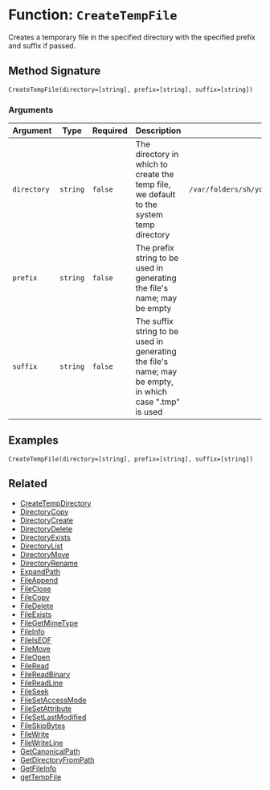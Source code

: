 [comment]: # (Note: This documentation is generated dynamically in the build process.  To modify the contents, change the javadoc on the _invoke method of the BIF class)

# Function: `CreateTempFile`

Creates a temporary file in the specified directory with the specified prefix and suffix if passed.

## Method Signature

```
CreateTempFile(directory=[string], prefix=[string], suffix=[string])
```

### Arguments


| Argument | Type | Required | Description | Default |
|----------|------|----------|-------------|---------|
| `directory` | `string` | `false` | The directory in which to create the temp file, we default to the system temp directory | `/var/folders/sh/yq09rnbj48764cvf2k4nhcxh0000gn/T/` |
| `prefix` | `string` | `false` | The prefix string to be used in generating the file's name; may be empty |  |
| `suffix` | `string` | `false` | The suffix string to be used in generating the file's name; may be empty, in which case ".tmp" is used |  |

## Examples

```
CreateTempFile(directory=[string], prefix=[string], suffix=[string])
```

## Related

  * [CreateTempDirectory](./CreateTempDirectory.md)
  * [DirectoryCopy](./DirectoryCopy.md)
  * [DirectoryCreate](./DirectoryCreate.md)
  * [DirectoryDelete](./DirectoryDelete.md)
  * [DirectoryExists](./DirectoryExists.md)
  * [DirectoryList](./DirectoryList.md)
  * [DirectoryMove](./DirectoryMove.md)
  * [DirectoryRename](./DirectoryRename.md)
  * [ExpandPath](./ExpandPath.md)
  * [FileAppend](./FileAppend.md)
  * [FileClose](./FileClose.md)
  * [FileCopy](./FileCopy.md)
  * [FileDelete](./FileDelete.md)
  * [FileExists](./FileExists.md)
  * [FileGetMimeType](./FileGetMimeType.md)
  * [FileInfo](./FileInfo.md)
  * [FileIsEOF](./FileIsEOF.md)
  * [FileMove](./FileMove.md)
  * [FileOpen](./FileOpen.md)
  * [FileRead](./FileRead.md)
  * [FileReadBinary](./FileReadBinary.md)
  * [FileReadLine](./FileReadLine.md)
  * [FileSeek](./FileSeek.md)
  * [FileSetAccessMode](./FileSetAccessMode.md)
  * [FileSetAttribute](./FileSetAttribute.md)
  * [FileSetLastModified](./FileSetLastModified.md)
  * [FileSkipBytes](./FileSkipBytes.md)
  * [FileWrite](./FileWrite.md)
  * [FileWriteLine](./FileWriteLine.md)
  * [GetCanonicalPath](./GetCanonicalPath.md)
  * [GetDirectoryFromPath](./GetDirectoryFromPath.md)
  * [GetFileInfo](./GetFileInfo.md)
  * [getTempFile](./getTempFile.md)
